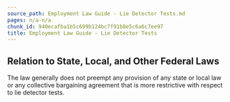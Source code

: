 ```yaml
---
source_path: Employment Law Guide - Lie Detector Tests.md
pages: n/a-n/a
chunk_id: 940ecafba1b5c699b124bc7f91b8e5c6a6c7ee97
title: Employment Law Guide - Lie Detector Tests
---
```

## Relation to State, Local, and Other Federal Laws

The law generally does not preempt any provision of any state or local law or any collective bargaining agreement that is more restrictive with respect to lie detector tests.

